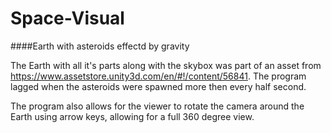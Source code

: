 # Space-Visual
####Earth with asteroids effectd by gravity

The Earth with all it's parts along with the skybox was part of an asset from https://www.assetstore.unity3d.com/en/#!/content/56841. 
The program lagged when the asteroids were spawned more then every half second. 

The program also allows for the viewer to rotate the camera around the Earth using arrow keys, allowing for a full 360 degree view.
